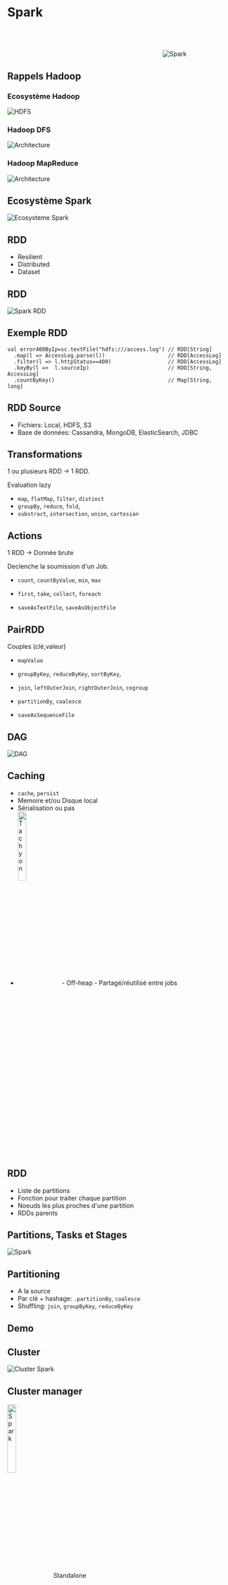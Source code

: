 # Spark

<img 
  src="ressources/spark-logo.png" 
  alt="Spark" 
  style="margin-left: 70%; margin-top: 10%"
  />

<!-- .slide: class="page-title" -->



## Rappels Hadoop



### Ecosystème Hadoop

![HDFS](ressources/hadoop-ecosystem.jpg)



### Hadoop DFS

![Architecture](ressources/hdfs-architecture.gif)



### Hadoop MapReduce

![Architecture](ressources/hadoop-mapreduce.png)



## Ecosystème Spark

![Ecosysteme Spark](ressources/spark-ecosystem.png)



## RDD

* Resilient
* Distributed
* Dataset



## RDD

![Spark RDD](ressources/spark-rdd.png)



## Exemple RDD

```
val error400ByIp=sc.textFile("hdfs:///access.log") // RDD[String]
  .map(l => AccessLog.parse(l))                    // RDD[AccessLog]
  .filter(l => l.httpStatus==400)                  // RDD[AccessLog]
  .keyBy(l =>  l.sourceIp)                         // RDD[String, AccessLog]
  .countByKey()                                    // Map[String, long]
```




## RDD Source

* Fichiers: Local, HDFS, S3
* Base de données: Cassandra, MongoDB, ElasticSearch, JDBC



## Transformations

1 ou plusieurs RDD &rarr; 1 RDD.

Evaluation lazy

* `map`, `flatMap`, `filter`, `distinct`
* `groupBy`, `reduce`, `fold`, 
* `substract`, `intersection`, `union`, `cartesian`



## Actions

1 RDD &rarr; Donnée brute

Declenche la soumission d'un Job.

* `count`, `countByValue`, `min`, `max`
* `first`, `take`, `collect`, `foreach`

* `saveAsTextFile`, `saveAsObjectFile`



## PairRDD

Couples (clé,valeur)

* `mapValue`
* `groupByKey`, `reduceByKey`, `sortByKey`, 
* `join`, `leftOuterJoin`, `rightOuterJoin`, `cogroup`
* `partitionBy`, `coalesce`

* `saveAsSequenceFile` 



## DAG

![DAG](ressources/spark-dag.png)



## Caching

* `cache`, `persist`
* Memoire et/ou Disque local
* Sérialisation ou pas
* <img src="ressources/tachyon-logo.png" alt="Tachyon" width="20%" style="display: inline; vertical-align: middle;" /> 
    - Off-heap
    - Partagé/réutilisé entre jobs



## RDD

* Liste de partitions
* Fonction pour traiter chaque partition
* Noeuds les plus proches d'une partition
* RDDs parents



## Partitions, Tasks et Stages

![Spark](ressources/spark-tasks.png)



## Partitioning

* A la source
* Par clé + hashage: `.partitionBy`, `coalesce`
* Shuffling: `join`, `groupByKey`, `reduceByKey`



## Demo

<!-- .slide: class="page-tp1" -->



## Cluster

![Cluster Spark](ressources/spark-cluster.png)



## Cluster manager

<img 
  src="ressources/spark-logo.png" 
  alt="Spark" width="20%" 
  style="display: inline; vertical-align: middle;"
  />
Standalone 


<img 
  src="ressources/hadoop-logo.jpg" 
  alt="Hadoop" width="20%" 
  style="display: inline; vertical-align: middle;"
  />
YARN

<img 
  src="ressources/mesos-logo.png" 
  alt="Mesos" width="20%" 
  style="display: inline; vertical-align: middle;"
  />
Mesos



## Développement

* *Multi-langages:* Scala, Java, Python, R, SQL
* *Shell:* `spark-shell`, `pyspark`, `spark-sql`
* *Test:*
    - Mode local
    - De/vers les collections standards



## Connecteurs

* Standards: 
    - File, HDFS, S3, JDBC
* Extensions: 
    - Cassandra, ElasticSearch, MongoDB...
    - [spark-packages.org](http://spark-packages.org/)




## Formats

* Standards: 
    - TextFile, ObjectFile, SequenceFile (K/V), Parquet (Schema), JSON (Schema)
    - Hadoop InputFormat/OutputFormat
* Extensions: 
    - CSV, ProtoBuf, Avro, LZO, ...
    - [spark-packages.org](http://spark-packages.org/)




## Déploiement

* Packaging fat Jar (Java, Scala) ou Zip (Python)
* `spark-submit`
    - mode: client ou cluster
    - sizing executors
* Spark Job Server



## Demo

<!-- .slide: class="page-tp3" -->



## Spark SQL

* Ex-Shark




## SchemaRDD

* Table: Lignes &times; Colonnes
* Description des colonne: nom, type
   * Manuel
   * Détection (JSON, Parquet, DB)



## SQL

* `select ... from ... join ... where ... group by ... order by`
* Rule based optimizer: Catalyst 
* Push down



## HiveQL

* Syntaxe et fonctions HiveQL
* Métastore Hive (JDBC)




## Spark Streaming

* Micro-batch
* *DStream*
  * Discrete Stream
  * Suite de RDD, 1 toutes les N secondes
  * Même API que Spark Core: transformations, actions

![Spark DStream ](ressources/spark-stream-dstream.png)



## Stream Source

* Fichiers: local, HDFS
* "Broker": Kafka, ZeroMQ, Akka
* Autre: Twitter, Socket, Flume

![Spark DStream ](ressources/spark-stream-dstream.png)



## Stateful Stream

* Window:
   * Détection de fraude, de tendance...
![Spark DStream ](ressources/spark-stream-window.png)
* UpdateStateByKey:
   * Maintenir un état
   * 10 articles/utilisateur
* Stateful => checkpoint



## Demo

<!-- .slide: class="page-tp2" -->



## Hadoop

* Mêmes cas d'utilisation
* Intégration dans l'écosystème



## Plus ...

** Les slides qui suivent ne sont pas objectifs **



## Plus simple

<img 
  src="ressources/spark-hadoop-code.png" 
  alt="Spark simple"
  />
<div style="position: relative; left:50%; top:-50%">

<li>API style <em>collection</em> habituelle</li>
<li>Spark Shell</li>
<li>Spark local</li>
</div>




## Plus rapide

[Spark officially sets a new record in large-scale sorting](http://databricks.com/blog/2014/11/05/spark-officially-sets-a-new-record-in-large-scale-sorting.html)

![Spark rapide](ressources/spark-hadoop-perf.png)



## Plus vivant

![Spark contributors](ressources/spark-hadoop-contributors.png)



## Plus léger

![Spark contributors](ressources/spark-hadoop-code2.png)



## Moins Java




## Moins répandu

Amazon, Autodesk, Baidu, eBay, Groupon, Kelkoo, NASA, Shazam, Yahoo... 



## Moins Google-friendly

<img src="ressources/spark-car.jpg" style="display: inline"  width="30%"/> <img src="ressources/spark-io.png" style="display: inline" width="30%"/> <img src="ressources/spark-web.png" style="display: inline"  width="30%" />



<!-- .slide: class="page-questions" -->
